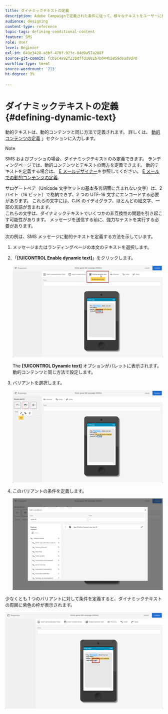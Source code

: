 ```yaml
---
title: ダイナミックテキストの定義
description: Adobe Campaignで定義された条件に従って、様々なテキストをユーザーに動的に表示する方法を説明します。
audience: designing
content-type: reference
topic-tags: defining-conditional-content
feature: SMS
role: User
level: Beginner
exl-id: 649e3428-a3bf-470f-923c-04d9a57a208f
source-git-commit: fcb5c4a92f23bdffd1082b7b044b5859dead9d70
workflow-type: tm+mt
source-wordcount: '213'
ht-degree: 3%

---
```


# ダイナミックテキストの定義{#defining-dynamic-text}

動的テキストは、動的コンテンツと同じ方法で定義されます。 詳しくは、 [動的コンテンツの定義](../../designing/using/personalization.md#defining-dynamic-content-in-an-email) 」セクションに入力します。

>[!NOTE]
>
>SMS およびプッシュの場合、ダイナミックテキストのみ定義できます。 ランディングページでは、動的コンテンツとテキストの両方を定義できます。 動的テキストを定義する場合は、 [E メールデザイナー](../../designing/using/designing-content-in-adobe-campaign.md)を参照してください。 [E メールでの動的コンテンツの定義](../../designing/using/personalization.md#defining-dynamic-content-in-an-email).

サロゲートペア（Unicode 文字セットの基本多言語面に含まれない文字）は、2 バイト（16 ビット）で格納できず、2 つの UTF-16 文字にエンコードする必要があります。 これらの文字には、CJK のイデオグラフ、ほとんどの絵文字、一部の言語が含まれます。
<br>これらの文字は、ダイナミックテキストでいくつかの非互換性の問題を引き起こす可能性があります。 メッセージを送信する前に、強力なテストを実行する必要があります。


次の例は、SMS メッセージに動的テキストを定義する方法を示しています。

1. メッセージまたはランディングページの本文のテキストを選択します。
1. 「**[!UICONTROL Enable dynamic text]**」をクリックします。

   ![](assets/dynamic_text_sms_1.png)

   The **[!UICONTROL Dynamic text]** オプションがパレットに表示されます。 動的コンテンツと同じ方法で設定します。

1. バリアントを選択します。

   ![](assets/dynamic_text_sms_2.png)

1. このバリアントの条件を定義します。

   ![](assets/dynamic_text_sms_4.png)

少なくとも 1 つのバリアントに対して条件を定義すると、ダイナミックテキストの周囲に紫色の枠が表示されます。

![](assets/dynamic_text_sms_3.png)
